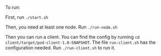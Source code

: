 To run:

First, run `./start.sh`

Then, you need at least one node. Run `./run-node.sh`

Then you can run a client. You can find the config by running `cd client/target/pod-client-1.0-SNAPSHOT`. The file `run-client.sh` has the configuration needed. Run `./run-client.sh` to run it.
